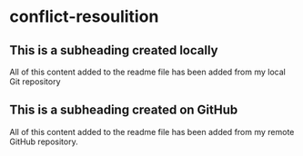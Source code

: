 # conflict-resoulition

## This is a subheading created locally

All of this content added to the readme file has been added from my local Git repository
## This is a subheading created on GitHub

All of this content added to the readme file has been added from my remote GitHub repository.
